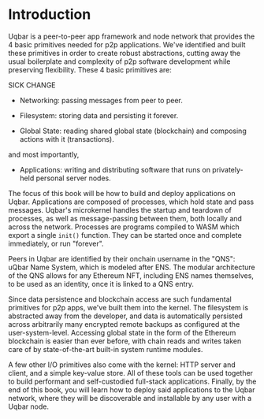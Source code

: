 # Introduction

Uqbar is a peer-to-peer app framework and node network that provides the 4 basic primitives needed for p2p applications. We've identified and built these primitives in order to create robust abstractions, cutting away the usual boilerplate and complexity of p2p software development while preserving flexibility. These 4 basic primitives are:

SICK CHANGE

- Networking: passing messages from peer to peer.

- Filesystem: storing data and persisting it forever.

- Global State: reading shared global state (blockchain) and composing actions with it (transactions).

and most importantly,
- Applications: writing and distributing software that runs on privately-held personal server nodes.

The focus of this book will be how to build and deploy applications on Uqbar. Applications are composed of processes, which hold state and pass messages. Uqbar's microkernel handles the startup and teardown of processes, as well as message-passing between them, both locally and across the network. Processes are programs compiled to WASM which export a single `init()` function. They can be started once and complete immediately, or run "forever".

Peers in Uqbar are identified by their onchain username in the "QNS": uQbar Name System, which is modeled after ENS. The modular architecture of the QNS allows for any Ethereum NFT, including ENS names themselves, to be used as an identity, once it is linked to a QNS entry.

Since data persistence and blockchain access are such fundamental primitives for p2p apps, we've built them into the kernel. The filesystem is abstracted away from the developer, and data is automatically persisted across arbitrarily many encrypted remote backups as configured at the user-system-level. Accessing global state in the form of the Ethereum blockchain is easier than ever before, with chain reads and writes taken care of by state-of-the-art built-in system runtime modules.

A few other I/O primitives also come with the kernel: HTTP server and client, and a simple key-value store. All of these tools can be used together to build performant and self-custodied full-stack applications. Finally, by the end of this book, you will learn how to deploy said applications to the Uqbar network, where they will be discoverable and installable by any user with a Uqbar node.
